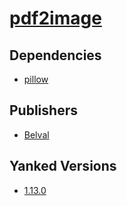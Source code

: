 # [pdf2image](https://pypi.org/project/pdf2image)

## Dependencies
- [pillow](packages/p/pillow.md)



## Publishers
- [Belval](https://pypi.org/user/Belval)


## Yanked Versions
- [1.13.0](https://pypi.org/project/pdf2image/1.13.0)
 